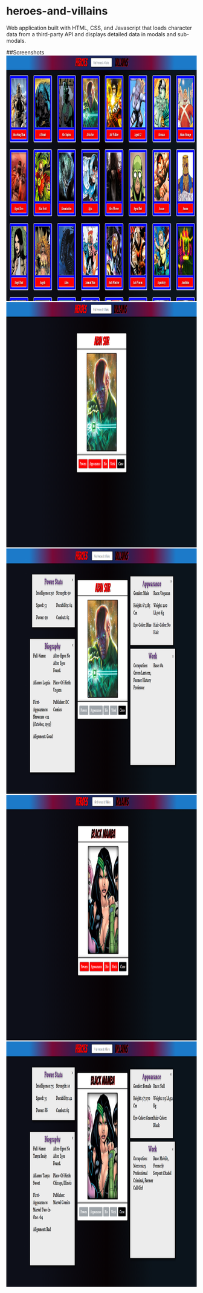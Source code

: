 # heroes-and-villains
 
Web application built with HTML, CSS, and Javascript that loads character data from a third-party API and displays detailed data in modals and sub-modals.

##Screenshots
<img src="public/main2.png" width="650" height="650">  
<img src="public/hero-modal.png" width="650" height="650"> <img src="public/hero-submodals.png" width="650" height="650">
<img src="public/villain-modal.png" width="650" height="650"><img src="public/villain-submodals.png" width="650" height="650">  

